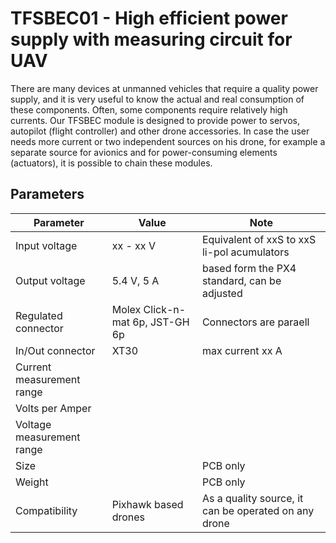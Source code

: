 # TFSBEC01 - High efficient power supply with measuring circuit for UAV

There are many devices at unmanned vehicles that require a quality power supply, and it is very useful to know the actual and real consumption of these components. Often, some components require relatively high currents. Our TFSBEC module is designed to provide power to servos, autopilot (flight controller) and other drone accessories. In case the user needs more current or two independent sources on his drone, for example a separate source for avionics and for power-consuming elements (actuators), it is possible to chain these modules.

## Parameters

| Parameter | Value | Note |
|------|------|---------|
| Input voltage | xx - xx V  | Equivalent of xxS to xxS li-pol  acumulators |
| Output voltage | 5.4 V, 5 A | based form the PX4 standard, can be adjusted |
| Regulated connector | Molex Click-n-mat 6p, JST-GH 6p | Connectors are paraell |
| In/Out connector | XT30 | max current xx A |
| Current measurement range | | |
| Volts per Amper | | |
| Voltage measurement range | | |
| Size | | PCB only |
| Weight | | PCB only |
| Compatibility | Pixhawk based drones | As a quality source, it can be operated on any drone |
